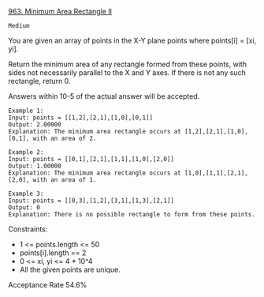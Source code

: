 [963. Minimum Area Rectangle II](https://leetcode.com/problems/minimum-area-rectangle-ii/description/)

`Medium`

You are given an array of points in the X-Y plane points where points[i] = [xi, yi].

Return the minimum area of any rectangle formed from these points, with sides not necessarily parallel to the X and Y axes. If there is not any such rectangle, return 0.

Answers within 10-5 of the actual answer will be accepted.

```
Example 1:
Input: points = [[1,2],[2,1],[1,0],[0,1]]
Output: 2.00000
Explanation: The minimum area rectangle occurs at [1,2],[2,1],[1,0],[0,1], with an area of 2.

Example 2:
Input: points = [[0,1],[2,1],[1,1],[1,0],[2,0]]
Output: 1.00000
Explanation: The minimum area rectangle occurs at [1,0],[1,1],[2,1],[2,0], with an area of 1.

Example 3:
Input: points = [[0,3],[1,2],[3,1],[1,3],[2,1]]
Output: 0
Explanation: There is no possible rectangle to form from these points.
``` 

Constraints:

- 1 <= points.length <= 50
- points[i].length == 2
- 0 <= xi, yi <= 4 * 10^4
- All the given points are unique.

Acceptance Rate
54.6%

